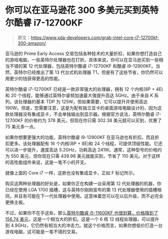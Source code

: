 # 你可以在亚马逊花 300 多美元买到英特尔酷睿 i7-12700KF

> 原文：<https://www.xda-developers.com/grab-intel-core-i7-12700kf-300-amazon/>

亚马逊的 Prime Early Access 交易包括各种技术的大量折扣，如果你想打造自己的游戏电脑，一些英特尔处理器也在打折。具体来说，你可以在亚马逊买到一些相当不错的第 12 代处理器，包括英特尔酷睿 i7-12700KF 和酷睿 i9-12900KF。当然，英特尔已经推出了第 13 代台式机处理器 T1，但是有了这些节省，你仍然可以用更少的钱获得更高的性能。

英特尔酷睿 i7-12700KF 已经是一款非常强大的处理器，拥有 12 个内核(8P + 4E)和 20 个线程，能够通过英特尔睿频加速最大值提升高达 5GHz。由于来自 K 系列，该处理器的基本 TDP 为 125W，但如果需要，它可以提升并使用高达 190W。但是，您需要注意，这是为配有独立显卡的桌面游戏电脑设计的，因为这款处理器没有集成显卡，不会单独输出到显示器。根据官方说法，英特尔酷睿 i7-12700KF 的价格约为 378 美元，但现在你只需 302.38 美元就可以买到，优惠了 75 美元多一点。

如果你想要更强大的功能，英特尔酷睿 i9-12900KF 在亚马逊也有折扣，而且折扣更多。该处理器配有 16 个内核(8P + 8E)和 24 个线程，可提供顶级性能。它还可以进一步提升，速度高达 5.2GHz，功耗高达 241W。通常，这种型号的价格约为 550 美元，但你现在只需 439.98 美元就能买到，节省了 110 美元。对于这样的高性能组件来说，这是一笔不小的开支。

就像上面的 Core i7 一样，这款也没有集成显卡，正如 F 标记所示。

购买这两种处理器的好处是，如果你正在构建一台采用第 12 代处理器的机器，你已经在使用 LGA 1700 插槽，这与英特尔刚刚宣布的第 13 代处理器使用的插槽相同，并且有可能在下一代处理器中使用。这意味着您可以在以后升级，而不必完全更换主板。

不过，如果你不在乎这些，那么[英特尔酷睿 i5-11600KF 也很划算，价格降到了 156.74 美元](https://www.amazon.com/dp/B08X62BTJD?tag=xda-47gintq-20&ascsubtag=UUxdaUeUpU44096&asc_refurl=https%3A%2F%2Fwww.xda-developers.com%2Fgrab-intel-core-i7-12700kf-300-amazon%2F&asc_campaign=Short-Term)，这是一个相当大的折扣。这是一个 6 核 12 线程处理器，可以提升到 4.9GHz，它仍然有相当大的冲击力。就这个价格而言，如果你想低价打造一台游戏电脑，这可能是一笔不错的交易。